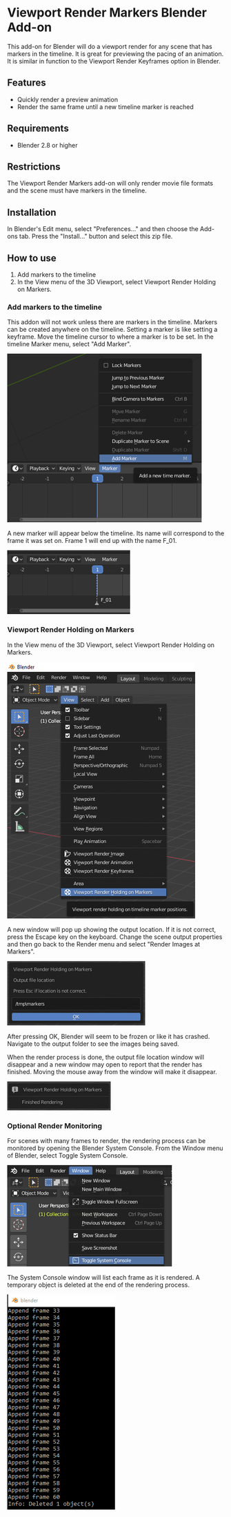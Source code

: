 # Viewport Render Markers Blender Add-on

This add-on for Blender will do a viewport render for any scene that has markers in the timeline. It is great for previewing the pacing of an animation. It is similar in function to the Viewport Render Keyframes option in Blender.

## Features
* Quickly render a preview animation
* Render the same frame until a new timeline marker is reached

## Requirements
* Blender 2.8 or higher

## Restrictions
The Viewport Render Markers add-on will only render movie file formats and the scene must have markers in the timeline.

## Installation
In Blender's Edit menu, select "Preferences..." and then choose the Add-ons tab. Press the "Install..." button and select this zip file.

## How to use
1. Add markers to the timeline
2. In the View menu of the 3D Viewport, select Viewport Render Holding on Markers.

### Add markers to the timeline
This addon will not work unless there are markers in the timeline. Markers can be created anywhere on the timeline. Setting a marker is like setting a keyframe. Move the timeline cursor to where a marker is to be set. In the timeline Marker menu, select "Add Marker".

![Add marker in timeline Marker menu](timeline-addmarker.png)

A new marker will appear below the timeline. Its name will correspond to the frame it was set on. Frame 1 will end up with the name F_01.

![A marker is set in timeline](timeline-markeradded.png)

### Viewport Render Holding on Markers
In the View menu of the 3D Viewport, select Viewport Render Holding on Markers.

![View menu > Viewport Render Holding on Markers](viewportmarkersmenu.png)


A new window will pop up showing the output location. If it is not correct, press the Escape key on the keyboard. Change the scene output properties and then go back to the Render menu and select "Render Images at Markers".

![Output file location dialog window](viewportrenderdialog.png)

After pressing OK, Blender will seem to be frozen or like it has crashed. Navigate to the output folder to see the images being saved.
  
When the render process is done, the output file location window will disappear and a new window may open to report that the render has finished. Moving the mouse away from the window will make it disappear. 

![Finished Rendering window](viewportrenderfinished.png)

### Optional Render Monitoring

For scenes with many frames to render, the rendering process can be monitored by opening the Blender System Console. From the Window menu of Blender, select Toggle System Console.

![Toggle System Console](ToggleSystemConsole.png)

The System Console window will list each frame as it is rendered. A temporary object is deleted at the end of the rendering process.

![System Console window](blendersystemconsole.png)
